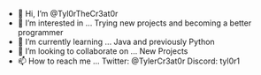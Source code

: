 - 👋 Hi, I’m @Tyl0rTheCr3at0r
- 👀 I’m interested in ... Trying new projects and becoming a better programmer
- 🌱 I’m currently learning ... Java and previously Python
- 💞️ I’m looking to collaborate on ... New Projects
- 📫 How to reach me ... Twitter: @TylerCr3at0r   Discord: tyl0r1

<!---
Tyl0rTheCr3at0r/Tyl0rTheCr3at0r is a ✨ special ✨ repository because its `README.md` (this file) appears on your GitHub profile.
You can click the Preview link to take a look at your changes.
--->
